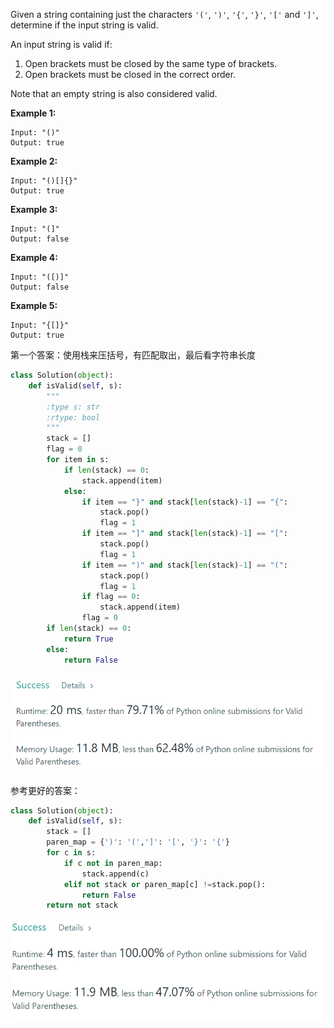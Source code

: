 Given a string containing just the characters `'('`, `')'`, `'{'`, `'}'`, `'['` and `']'`, determine if the input string is valid.

An input string is valid if:

1. Open brackets must be closed by the same type of brackets.
2. Open brackets must be closed in the correct order.

Note that an empty string is also considered valid.

**Example 1:**

```
Input: "()"
Output: true
```

**Example 2:**

```
Input: "()[]{}"
Output: true
```

**Example 3:**

```
Input: "(]"
Output: false
```

**Example 4:**

```
Input: "([)]"
Output: false
```

**Example 5:**

```
Input: "{[]}"
Output: true
```





第一个答案：使用栈来压括号，有匹配取出，最后看字符串长度

```python
class Solution(object):
    def isValid(self, s):
        """
        :type s: str
        :rtype: bool
        """
        stack = []
        flag = 0
        for item in s:
            if len(stack) == 0:
                stack.append(item)
            else:
                if item == "}" and stack[len(stack)-1] == "{":
                    stack.pop()
                    flag = 1
                if item == "]" and stack[len(stack)-1] == "[":
                    stack.pop()
                    flag = 1
                if item == ")" and stack[len(stack)-1] == "(":
                    stack.pop()
                    flag = 1
                if flag == 0:
                    stack.append(item)
                flag = 0
        if len(stack) == 0:
            return True
        else:
            return False
```

![1561976481151](assets/1561976481151.png)

参考更好的答案：

```python
class Solution(object):
    def isValid(self, s):
        stack = []
        paren_map = {')': '(',']': '[', '}': '{'}
        for c in s:
            if c not in paren_map:
                stack.append(c)
            elif not stack or paren_map[c] !=stack.pop():
                return False
        return not stack
```

![1561985560574](assets/1561985560574.png)

